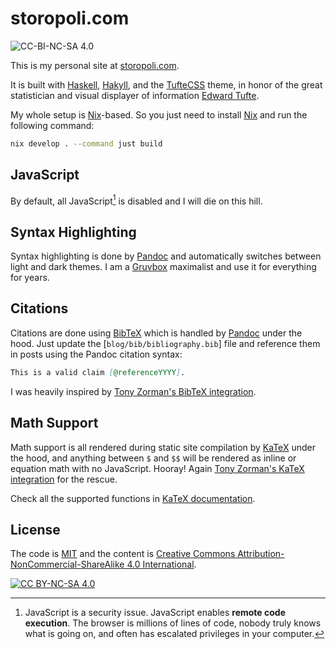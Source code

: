 # storopoli.com

![CC-BI-NC-SA 4.0][cc-by-nc-sa-shield]

This is my personal site at [storopoli.com](https://storopoli.com).

It is built with [Haskell](https://www.haskell.org/),
[Hakyll](https://jaspervdj.be/hakyll/),
and the [TufteCSS](https://edwardtufte.github.io/tufte-css/) theme,
in honor of the great statistician and visual displayer of information
[Edward Tufte](https://www.edwardtufte.com).

My whole setup is [Nix](https://nixos.org/)-based.
So you just need to install [Nix](https://nixos.org/download.html)
and run the following command:

```sh
nix develop . --command just build
```

## JavaScript

By default, all JavaScript[^javascript] is disabled
and I will die on this hill.

## Syntax Highlighting

Syntax highlighting is done by [Pandoc](https://pandoc.org/)
and automatically switches between light and dark themes.
I am a [Gruvbox](https://github.com/morhetz/gruvbox) maximalist
and use it for everything for years.

## Citations

Citations are done using [BibTeX](https://www.bibtex.org/)
which is handled by [Pandoc](https://pandoc.org/)
under the hood.
Just update the [`blog/bib/bibliography.bib`] file
and reference them in posts using the Pandoc citation syntax:

```md
This is a valid claim [@referenceYYYY].
```

I was heavily inspired by [Tony Zorman's BibTeX integration](https://tony-zorman.com/posts/hakyll-and-bibtex.html).

## Math Support

Math support is all rendered during static site compilation
by [KaTeX](https://katex.org/)
under the hood, and anything between `$` and `$$`
will be rendered as inline or equation math
with no JavaScript.
Hooray!
Again [Tony Zorman's KaTeX integration](https://tony-zorman.com/posts/katex-with-hakyll.html)
for the rescue.

Check all the supported functions in [KaTeX documentation](https://katex.org/docs/supported).

## License

The code is [MIT](https://mit-license.org/)
and the content is [Creative Commons Attribution-NonCommercial-ShareAlike 4.0 International][cc-by-nc-sa].

[![CC BY-NC-SA 4.0][cc-by-nc-sa-image]][cc-by-nc-sa]

[cc-by-nc-sa]: http://creativecommons.org/licenses/by-nc-sa/4.0/
[cc-by-nc-sa-image]: https://licensebuttons.net/l/by-nc-sa/4.0/88x31.png
[cc-by-nc-sa-shield]: https://img.shields.io/badge/License-CC%20BY--NC--SA%204.0-lightgrey.svg

[^javascript]:
    JavaScript is a security issue.
    JavaScript enables **remote code execution**.
    The browser is millions of lines of code, nobody truly knows what is going on,
    and often has escalated privileges in your computer.
